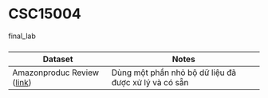 # CSC15004
final_lab


###

| Dataset | Notes |
|------------------|-----------------|
| Amazonproduc Review ([link](https://cseweb.ucsd.edu/~jmcauley/datasets/amazon/links.html))  | Dùng một phần nhỏ bộ dữ liệu đã được xử lý và có sẵn |
